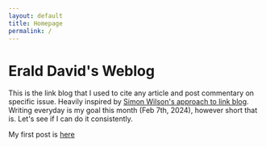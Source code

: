 ```yaml
---
layout: default
title: Homepage
permalink: /
---
```


# Erald David's Weblog

This is the link blog that I used to cite any article and post commentary on specific issue. Heavily inspired by [Simon Wilson's approach to link blog](https://simonwillison.net/2024/Dec/22/link-blog/). 
Writing everyday is my goal this month (Feb 7th, 2024), however short that is. Let's see if I can do it consistently.

My first post is [here](/posts/first-post.md)
